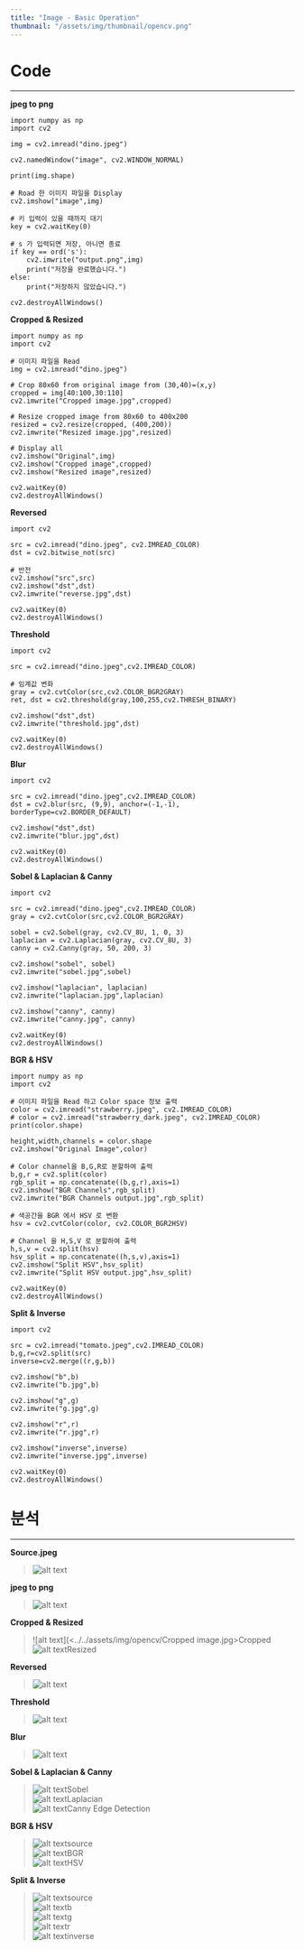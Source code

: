 ```yaml
---
title: "Image - Basic Operation"
thumbnail: "/assets/img/thumbnail/opencv.png"
---
```


# Code
---
**jpeg to png**
```
import numpy as np
import cv2

img = cv2.imread("dino.jpeg")

cv2.namedWindow("image", cv2.WINDOW_NORMAL)

print(img.shape)

# Road 한 이미지 파일을 Display
cv2.imshow("image",img)

# 키 입력이 있을 때까지 대기
key = cv2.waitKey(0)

# s 가 입력되면 저장, 아니면 종료
if key == ord('s'):
    cv2.imwrite("output.png",img)
    print("저장을 완료했습니다.")
else:
    print("저장하지 않았습니다.")

cv2.destroyAllWindows()
```
**Cropped & Resized**
```
import numpy as np
import cv2

# 이미지 파일을 Read
img = cv2.imread("dino.jpeg")

# Crop 80x60 from original image from (30,40)=(x,y)
cropped = img[40:100,30:110]
cv2.imwrite("Cropped image.jpg",cropped)

# Resize cropped image from 80x60 to 400x200
resized = cv2.resize(cropped, (400,200))
cv2.imwrite("Resized image.jpg",resized)

# Display all
cv2.imshow("Original",img)
cv2.imshow("Cropped image",cropped)
cv2.imshow("Resized image",resized)

cv2.waitKey(0)
cv2.destroyAllWindows()
```
**Reversed**
```
import cv2

src = cv2.imread("dino.jpeg", cv2.IMREAD_COLOR)
dst = cv2.bitwise_not(src)

# 반전
cv2.imshow("src",src)
cv2.imshow("dst",dst)
cv2.imwrite("reverse.jpg",dst)

cv2.waitKey(0)
cv2.destroyAllWindows()
```
**Threshold**
```
import cv2

src = cv2.imread("dino.jpeg",cv2.IMREAD_COLOR)

# 임계값 변화
gray = cv2.cvtColor(src,cv2.COLOR_BGR2GRAY)
ret, dst = cv2.threshold(gray,100,255,cv2.THRESH_BINARY)

cv2.imshow("dst",dst)
cv2.imwrite("threshold.jpg",dst)

cv2.waitKey(0)
cv2.destroyAllWindows()
```
**Blur**
```
import cv2

src = cv2.imread("dino.jpeg",cv2.IMREAD_COLOR)
dst = cv2.blur(src, (9,9), anchor=(-1,-1), borderType=cv2.BORDER_DEFAULT)

cv2.imshow("dst",dst)
cv2.imwrite("blur.jpg",dst)

cv2.waitKey(0)
cv2.destroyAllWindows()
```
**Sobel & Laplacian & Canny**
```
import cv2

src = cv2.imread("dino.jpeg",cv2.IMREAD_COLOR)
gray = cv2.cvtColor(src,cv2.COLOR_BGR2GRAY)

sobel = cv2.Sobel(gray, cv2.CV_8U, 1, 0, 3)
laplacian = cv2.Laplacian(gray, cv2.CV_8U, 3)
canny = cv2.Canny(gray, 50, 200, 3)

cv2.imshow("sobel", sobel)
cv2.imwrite("sobel.jpg",sobel)

cv2.imshow("laplacian", laplacian)
cv2.imwrite("laplacian.jpg",laplacian)

cv2.imshow("canny", canny)
cv2.imwrite("canny.jpg", canny)

cv2.waitKey(0)
cv2.destroyAllWindows()
```
**BGR & HSV**
```
import numpy as np
import cv2

# 이미지 파일을 Read 하고 Color space 정보 출력
color = cv2.imread("strawberry.jpeg", cv2.IMREAD_COLOR)
# color = cv2.imread("strawberry_dark.jpeg", cv2.IMREAD_COLOR)
print(color.shape)

height,width,channels = color.shape
cv2.imshow("Original Image",color)

# Color channel을 B,G,R로 분할하여 출력
b,g,r = cv2.split(color)
rgb_split = np.concatenate((b,g,r),axis=1)
cv2.imshow("BGR Channels",rgb_split)
cv2.imwrite("BGR Channels output.jpg",rgb_split)

# 색공간을 BGR 에서 HSV 로 변환
hsv = cv2.cvtColor(color, cv2.COLOR_BGR2HSV)

# Channel 을 H,S,V 로 분할하여 출력
h,s,v = cv2.split(hsv)
hsv_split = np.concatenate((h,s,v),axis=1)
cv2.imshow("Split HSV",hsv_split)
cv2.imwrite("Split HSV output.jpg",hsv_split)

cv2.waitKey(0)
cv2.destroyAllWindows()
```
**Split & Inverse**
```
import cv2

src = cv2.imread("tomato.jpeg",cv2.IMREAD_COLOR)
b,g,r=cv2.split(src)
inverse=cv2.merge((r,g,b))

cv2.imshow("b",b)
cv2.imwrite("b.jpg",b)

cv2.imshow("g",g)
cv2.imwrite("g.jpg",g)

cv2.imshow("r",r)
cv2.imwrite("r.jpg",r)

cv2.imshow("inverse",inverse)
cv2.imwrite("inverse.jpg",inverse)

cv2.waitKey(0)
cv2.destroyAllWindows()
```
# 분석
---
**Source.jpeg**
>![alt text](../../assets/img/opencv/dino.jpeg)


**jpeg to png**
>![alt text](../../assets/img/opencv/output.png)


**Cropped & Resized**
>![alt text](<../../assets/img/opencv/Cropped image.jpg>Cropped<br/>
![alt text](<../../assets/img/opencv/Resized image.jpg>)Resized


**Reversed**
>![alt text](../../assets/img/opencv/reverse.jpg)


**Threshold**
>![alt text](../../assets/img/opencv/threshold.jpg)


**Blur**
>![alt text](../../assets/img/opencv/blur.jpg)


**Sobel & Laplacian & Canny**
>![alt text](../../assets/img/opencv/sobel.jpg)Sobel<br/>
![alt text](../../assets/img/opencv/laplacian.jpg)Laplacian<br/>
![alt text](../../assets/img/opencv/canny.jpg)Canny Edge Detection


**BGR & HSV**
>![alt text](../../assets/img/opencv/strawberry.jpeg)source<br/>
![alt text](<../../assets/img/opencv/BGR Channels output.jpg>)BGR<br/>
![alt text](<../../assets/img/opencv/Split HSV output.jpg>)HSV


**Split & Inverse**
>![alt text](../../assets/img/opencv/tomato.jpeg)source<br/>
![alt text](../../assets/img/opencv/b.jpg)b<br/>
![alt text](../../assets/img/opencv/g.jpg)g<br/>
![alt text](../../assets/img/opencv/r.jpg)r<br/>
![alt text](../../assets/img/opencv/inverse.jpg)inverse